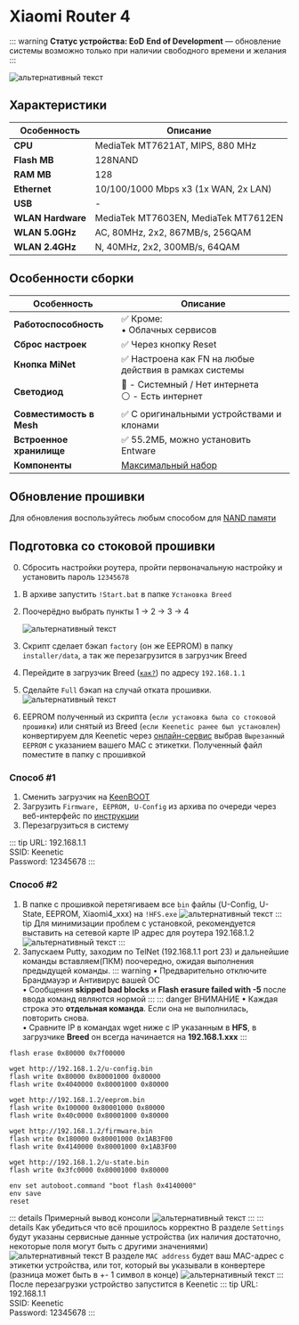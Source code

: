 # Xiaomi Router 4 <YezBadge type="keenetic" text="4.2.5" url="/assets/files/firmware/Xiaomi-4.7z"/>

::: warning **Статус устройства: EoD**
**End of Development** — обновление системы возможно только при наличии свободного времени и желания
:::

![альтернативный текст](/assets/images/wiki/guides/Xiaomi/xiaomi4.jpg)

## Характеристики

| Особенность       | Описание                             |
|-------------------|--------------------------------------|
| **CPU**           | MediaTek MT7621AT, MIPS, 880 MHz     |
| **Flash MB**      | 128NAND                              |
| **RAM MB**        | 128                                  |
| **Ethernet**      | 10/100/1000 Mbps x3 (1x WAN, 2x LAN) |
| **USB**           | -                                    |
| **WLAN Hardware** | MediaTek MT7603EN, MediaTek MT7612EN |
| **WLAN 5.0GHz**   | AC, 80MHz, 2x2, 867MB/s, 256QAM      |
| **WLAN 2.4GHz**   | N, 40MHz, 2x2, 300MB/s, 64QAM        |

## Особенности сборки

| Особенность              | Описание                                              |
|--------------------------|-------------------------------------------------------|
| **Работоспособность**    | ✅ Кроме: <br/> • Облачных сервисов                    |
| **Сброс настроек**       | ✅ Через кнопку Reset                                  |
| **Кнопка MiNet**         | ✅ Настроена как FN на любые действия в рамках системы |
| **Светодиод**            | 🔵 - Системный / Нет интернета <br/>⚪ - Есть интернет |
| **Совместимость в Mesh** | ✅ С оригинальными устройствами и клонами              |
| **Встроенное хранилище** | ✅ 55.2МБ, можно установить Entware                    |
| **Компоненты**           | [Максимальный набор](/wiki/helpful/components.md)     |

## Обновление прошивки

Для обновления воспользуйтесь любым способом для [NAND памяти](/wiki/helpful/updateFirmware#для-nand-памяти-от-128mb)

## Подготовка со стоковой прошивки

0. Сбросить настройки роутера, пройти первоначальную настройку и установить пароль `12345678`
1. В архиве запустить `!Start.bat` в папке `Установка Breed`
2. Поочерёдно выбрать пункты 1 -> 2 -> 3 -> 4

   ![альтернативный текст](/assets/images/wiki/guides/Xiaomi/install.png)

3. Скрипт сделает бэкап `factory` (он же EEPROM) в папку `installer/data`, а так же перезагрузится в загрузчик Breed
4. Перейдите в загрузчик Breed ([`как?`](/wiki/helpful/breedBootloader#как-заити-в-загрузчик-breed)) по адресу `192.168.1.1`
5. Сделайте `Full` бэкап на случай отката прошивки.
   ![альтернативный текст](/assets/images/wiki/guides/NetisN6/breed1.jpg)
6. EEPROM полученный из скрипта (`если установка была со стоковой прошивки`) или снятый из Breed (`если Keenetic ранее был установлен`) конвертируем для Keenetic через [онлайн-сервис](https://yeezyio.github.io/) выбрав `Вырезанный EEPROM` с указанием вашего MAC с этикетки. Полученный файл поместите
   в папку с прошивкой

### Способ #1 <Badge type="keenetic" text="Новый, рекомендуемый" />
1. Сменить загрузчик на [KeenBOOT](/wiki/helpful/keenboot.md)
2. Загрузить `Firmware, EEPROM, U-Config` из архива по очереди через веб-интерфейс по [инструкции](/wiki/helpful/keenboot#установка-прошивки)
3. Перезагрузиться в систему

::: tip URL: 192.168.1.1<br/>SSID: Keenetic<br/>Password: 12345678
:::

### Способ #2 <Badge type="keenetic" text="Старый" />
1. В папке с прошивкой перетягиваем все `bin` файлы (U-Config, U-State, EEPROM, Xiaomi4_xxx) на `!HFS.exe`
   ![альтернативный текст](/assets/images/wiki/guides/TP-Link-EC330/openhfs.png)
   ::: tip Для минимизации проблем с установкой, рекомендуется выставить на сетевой карте IP адрес для роутера 192.168.1.2
   ![альтернативный текст](/assets/images/wiki/helpful/breed/networkStatic.png)
   :::
2. Запускаем Putty, заходим по TelNet (192.168.1.1 port 23) и дальнейшие команды вставляем(ПКМ) поочередно, ожидая
   выполнения предыдущей команды.
   ::: warning
   • Предварительно отключите Брандмауэр и Антивирус вашей ОС
   <br/>• Сообщения **skipped bad blocks** и **Flash erasure failed with -5** после ввода команд являются нормой
   :::
   ::: danger ВНИМАНИЕ
   • Каждая строка это **отдельная команда**. Если она не выполнилась, повторить снова.
   <br/>• Cравните IP в командах wget ниже с IP указанным в **HFS**, в загрузчике **Breed** он всегда начинается на
   **192.168.1.xxx**
   :::

```shell
flash erase 0x80000 0x7f00000

wget http://192.168.1.2/u-config.bin
flash write 0x80000 0x80001000 0x80000
flash write 0x4040000 0x80001000 0x80000

wget http://192.168.1.2/eeprom.bin
flash write 0x100000 0x80001000 0x80000
flash write 0x40c0000 0x80001000 0x80000

wget http://192.168.1.2/firmware.bin
flash write 0x180000 0x80001000 0x1AB3F00
flash write 0x4140000 0x80001000 0x1AB3F00

wget http://192.168.1.2/u-state.bin
flash write 0x3fc0000 0x80001000 0x80000

env set autoboot.command "boot flash 0x4140000"
env save
reset
```

::: details Примерный вывод консоли
![альтернативный текст](/assets/images/wiki/guides/TP-Link-EC330/breedlog.png)
:::
::: details Как убедиться что всё прошилось корректно
В разделе `Settings` будут указаны сервисные данные устройства (их наличия достаточно, некоторые поля могут быть с другими значениями)
![альтернативный текст](/assets/images/wiki/guides/Xiaomi/breed-env.png)
В разделе `MAC address` будет ваш MAC-адрес с этикетки устройства, или тот, который вы указывали в конвертере (разница может быть в +- 1 символ в конце)
![альтернативный текст](/assets/images/wiki/guides/Xiaomi/breed-mac.png)
:::
После перезагрузки устройство запустится в Keenetic
::: tip URL: 192.168.1.1<br/>SSID: Keenetic<br/>Password: 12345678
:::
